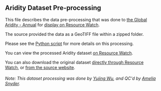 ## Aridity Dataset Pre-processing
This file describes the data pre-processing that was done to [the Global Aridity - Annual](http://www.cgiar-csi.org/data/global-aridity-and-pet-database) for [display on Resource Watch](https://resourcewatch.org/data/explore/99075509-df36-461e-abb0-659cee555bd0).

The source provided the data as a GeoTIFF file within a zipped folder.

Please see the [Python script](https://github.com/resource-watch/data-pre-processing/blob/master/cli_030_aridity/cli_030_aridity_processing.py) for more details on this processing.

You can view the processed Aridity dataset [on Resource Watch](https://resourcewatch.org/data/explore/99075509-df36-461e-abb0-659cee555bd0).

You can also download the original dataset [directly through Resource Watch](http://wri-projects.s3.amazonaws.com/resourcewatch/raster/cli_030_aridity.zip), or [from the source website](https://cgiarcsi.community/2019/01/24/global-aridity-index-and-potential-evapotranspiration-climate-database-v2/).

###### Note: This dataset processing was done by [Yujing Wu](https://www.wri.org/profile/yujing-wu), and QC'd by [Amelia Snyder](https://www.wri.org/profile/amelia-snyder).
